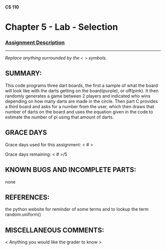 #### CS 110
# Chapter 5 - Lab - Selection

### [Assignment Description](https://docs.google.com/document/d/1QfPsRfo1kZoQw4p0DhjxZskNfE0eLAV6Z6SgPSleDM4/edit?usp=sharing)

***

_Replace anything surrounded by the `< >` symbols._

## SUMMARY:
This code programs three dart boards, the first a sample of what the board will look like with the darts getting on the board(purple), or off(pink). It then randomly generates a game between 2 players and indicated who wins depending on how many darts are made in the circle. Then part C provides a third board and asks for a number from the user, which then draws that number of darts on the board and uses the equation given in the code to estimate the number of pi using that amount of darts. 

## GRACE DAYS
Grace days used for this assignment: < # >

Grace days remaining: < # >/5

## KNOWN BUGS AND INCOMPLETE PARTS:
none

## REFERENCES:
the python website for reminder of some terms and to lookup the term random.uniform()

## MISCELLANEOUS COMMENTS:
 < Anything you would like the grader to know >

